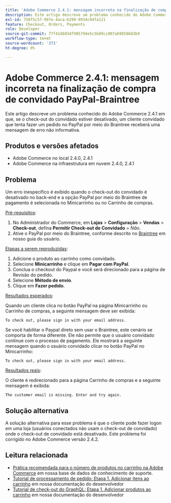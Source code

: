 ```yaml
---
title: 'Adobe Commerce 2.4.1: mensagem incorreta na finalização de compra de convidado PayPal-Braintree'
description: Este artigo descreve um problema conhecido do Adobe Commerce 2.4.1 em que, se o check-out do convidado estiver desativado, um cliente convidado que tenta fazer um pedido no PayPal por meio do Braintree receberá uma mensagem de erro não informativa.
exl-id: 758f5c57-997e-4aca-b299-9934c94fa121
feature: Checkout, Orders, Payments
role: Developer
source-git-commit: 77f41d6034f985794e5c5b89cc007a69858683b9
workflow-type: tm+mt
source-wordcount: '373'
ht-degree: 0%

---
```


# Adobe Commerce 2.4.1: mensagem incorreta na finalização de compra de convidado PayPal-Braintree

Este artigo descreve um problema conhecido do Adobe Commerce 2.4.1 em que, se o check-out do convidado estiver desativado, um cliente convidado que tenta fazer um pedido no PayPal por meio do Braintree receberá uma mensagem de erro não informativa.

## Produtos e versões afetados

* Adobe Commerce no local 2.4.0, 2.4.1
* Adobe Commerce na infraestrutura em nuvem 2.4.0, 2.4.1

## Problema

Um erro inespecífico é exibido quando o check-out do convidado é desativado no back-end e a opção PayPal por meio do Braintree de pagamento é selecionada no Minicarrinho ou no Carrinho de compras.

<u>Pré-requisitos</u>:

1. No Administrador do Commerce, em **Lojas** > **Configuração** > **Vendas** > **Check-out**, defina **Permitir Check-out de Convidado** = *Não*.
1. Ative o PayPal por meio do Braintree, conforme descrito no [Braintree](https://experienceleague.adobe.com/pt-br/docs/commerce-admin/stores-sales/payments/braintree?) em nosso guia do usuário.

<u>Etapas a serem reproduzidas</u>:

1. Adicione o produto ao carrinho como convidado.
1. Selecione **Minicarrinho** e clique em **Pagar com PayPal**.
1. Conclua o checkout do Paypal e você será direcionado para a página de Revisão do pedido.
1. Selecione **Método de envio**.
1. Clique em **Fazer pedido**.

<u>Resultados esperados</u>:

Quando um cliente clica no botão PayPal na página Minicarrinho ou Carrinho de compras, a seguinte mensagem deve ser exibida:

<pre><code class="language-bash">To check out, please sign in with your email address.</code></pre>

Se você habilitar o Paypal direto sem usar o Braintree, este cenário se comporta de forma diferente. Ele não permite que o usuário convidado continue com o processo de pagamento. Ele mostrará a seguinte mensagem quando o usuário convidado clicar no botão PayPal no Minicarrinho:

<pre><code class="language-bash">To check out, please sign in with your email address.</code></pre>

<u>Resultados reais</u>:

O cliente é redirecionado para a página Carrinho de compras e a seguinte mensagem é exibida:

<pre><code class="language-bash">The customer email is missing. Enter and try again.</code></pre>

## Solução alternativa

A solução alternativa para esse problema é que o cliente pode fazer logon em uma loja (usuários conectados não usam o check-out de convidado) onde o check-out de convidado está desativado. Este problema foi corrigido no Adobe Commerce versão 2.4.2.

## Leitura relacionada

* [Prática recomendada para o número de produtos no carrinho na Adobe Commerce](https://support.magento.com/hc/en-us/articles/360048550332) em nossa base de dados de conhecimento de suporte.
* [Tutorial de processamento de pedido: Etapa 1. Adicionar itens ao carrinho](https://developer.adobe.com/commerce/webapi/rest/tutorials/orders/order-add-items/) em nossa documentação do desenvolvedor
* [Tutorial de check-out do GraphQL: Etapa 1. Adicionar produtos ao carrinho](https://developer.adobe.com/commerce/webapi/graphql/tutorials/checkout/add-product-to-cart/) em nossa documentação do desenvolvedor
